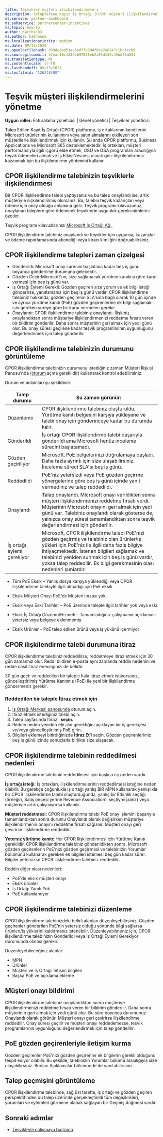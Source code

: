 ```yaml
---
title: Teşvikler müşteri ilişkilendirmeleri
description: TalepTelene Kayıt İş Ortağı (CPOR) müşteri ilişkilendirmelerini yönetmek için önemli süreçleri ve zaman çizelgelerini anlama.
ms.service: partner-dashboard
ms.subservice: partnercenter-incentives
ms.topic: how-to
author: Karthic83
ms.author: kashanum
ms.localizationpriority: medium
ms.date: 09/11/2020
ms.openlocfilehash: d99de8ed53ae6ed7fa094f6da7a8947c1bcfccb9
ms.sourcegitcommit: 37eac16c4339cb97831eb2a86d156c45bdf6a531
ms.translationtype: MT
ms.contentlocale: tr-TR
ms.lasthandoff: 09/13/2021
ms.locfileid: "126248500"
---
```

# <a name="manage-incentives-customer-associations"></a>Teşvik müşteri ilişkilendirmelerini yönetme

**Uygun roller:** Faturalama yöneticisi | Genel yönetici | Teşvikler yöneticisi

Talep Edilen Kayıt İş Ortağı (CPOR) platformu, iş ortaklarının kendilerini Microsoft ürünlerinin kullanımını veya satın almalarını etkileyen son müşterilerle ilişkilendirmek için kullanılır. Şu anda CPOR platformu, Business Applications ve Microsoft 365 desteklemektedir. İş ortakları, müşteri performansıyla ilgili içgörü elde etmek, OSU ve OSA programları aracılığıyla teşvik ödemeleri almak ve İş EtkisiNesnesi olarak gelir ilişkilendirmesi kazanmak için bu ilişkilendirme yöntemini kullanır.  

## <a name="how-your-cpor-association-claim-relates-to-incentives"></a>CPOR ilişkilendirme talebinizin teşviklerle ilişkilendirmesi

Bir CPOR ilişkilendirme talebi yaptıysanız ve bu talep onaylandı ise, artık müşteriyle ilişkilendirilmiş olursanız. Bu, talebin teşvik kazançları veya ödeme için onay olduğu anlamına gelir. Teşvik programı kılavuzunuz, onaylanan taleplere göre ödenecek teşviklerin uygunluk gereksinimlerini özetler.

Teşvik programı kılavuzlarınızı [Microsoft İş Ortağı Ağı.](https://aka.ms/partnerincentives)

CPOR ilişkilendirme talebiniz onaylandı ve teşvikler için uygunsa, kazançlar ve ödeme raporlamasında aboneliği veya kiracı kimliğini doğruabilirsiniz. 

## <a name="cpor-association-claims-timeline"></a>CPOR ilişkilendirme talepleri zaman çizelgesi

- Gönderildi: Microsoft onay sürecini başlatana kadar beş iş günü boyunca gönderilme durumuna gelecektir.
- Gözden Geçir:Microsoft'un, size sağlanacak yürütme kanıtına göre karar vermesi için beş iş günü var.
- İş Ortağı Eylemi Gerekli: Gözden geçiren size yorum ve ek bilgi isteği gönderirse, yanıtlamanız için beş iş günü vardır. CPOR ilişkilendirme talebiniz hakkında, gözden geçirenin SLA'sına bağlı olarak 10 gün içinde ve ayrıca yürütme kanıtı (PoE) gözden geçirenlerine ek bilgi sağlamak için gereken süreye göre bir karar vermeleri gerekir.
- Onaylandı: CPOR ilişkilendirme talebiniz onaylandı. İlişkiniz onaylandıktan sonra müşteriye ilişkilendirmenizi reddetme fırsatı veren bir bildirim gönderilir. Daha sonra müşterinin geri almak için yedi günü olur. Bu onay süresi geçilene kadar teşvik programlarının uygunluğunu değerlendirmek için talep gönderilir.

## <a name="view-the-status-of-your-cpor-association-claim"></a>CPOR ilişkilendirme talebinizin durumunu görüntüleme

CPOR ilişkilendirme talebinizin durumunu istediğiniz zaman Müşteri İlişkisi Panosu'nda [(oturum](https://partner.microsoft.com/dashboard/incentives/claims/associations) açma gereklidir) kullanarak kontrol edebilirsiniz.

Durum ve anlamları şu şekildedir:

| Talep durumu | Şu zaman görünür: |
| ------ | ----------- | 
|  Düzenleme  | CPOR ilişkilendirme talebiniz oluşturuldu. Yürütme kanıtı belgesini karşıya yükleyene ve talebi onay için gönderinceye kadar bu durumda kalır.   |
|  Gönderildi  | İş ortağı CPOR ilişkilendirme talebi başarıyla gönderildi ama Microsoft henüz inceleme sürecini başlatamadı.   |
|  Gözden geçiriliyor  | Microsoft, PoE belgelerinizi doğrulamaya başladı. Daha fazla ayrıntı için size ulaşabilirsiniz. İnceleme süreci SLA'sı beş iş günü.  |
|  Reddedildi  | PoE'niz yetersizdi veya PoE gözden geçirme yönergelerine göre beş iş günü içinde yanıt vermediniz ve talep reddedildi.   |
|  Onaylandı  | Talep onaylandı. Microsoft onayı verildikten sonra müşteri ilişkilendirmenizi reddetme fırsatı verdi. Müşterinin Microsoft onayını geri almak için yedi günü var. Talebiniz onaylandı olarak gösterse de, yalnızca onay süresi tamamlandıktan sonra teşvik değerlendirmesi için gönderilir.   |
|  İş ortağı eylemi gerekiyor  | Microsoft, CPOR ilişkilendirme talebi PoE'nizi gözden geçirmiş ve talebiniz olan ürünler/iş yükleri için PoE'niz ile ilgili daha fazla bilgiye ihtiyaçmektedir. İstenen bilgileri sağlamak ve talebinizi yeniden sunmak için beş iş günü vardır, yoksa talep reddedilir. Ek bilgi gerekmesinin olası nedenleri şunlardır:

- Tüm PoE Eksik – Yanlış dosya karşıya yüklendiği veya CPOR ilişkilendirme talebiyle ilgili olmadığı için PoE eksik

- Eksik Müşteri Onayı PoE'de Müşteri imzası yok

- Eksik veya Eski Tarihler – PoE üzerinde taleple ilgili tarihler yok veya eski

- Eksik İş Ortağı Çözümü/Hizmeti – Tamamladığınız çalışmanın açıklaması yetersiz veya belgeye eklenmemiş

- Eksik Ürünler - PoE talep edilen ürünü veya iş yükünü içermiyor 

## <a name="dispute-the-status-of-a-cpor-association-claim"></a>CPOR ilişkilendirme talebi durumuna itiraz

CPOR ilişkilendirme talebiniz reddedilirse, reddetmeye itiraz etmek için 30 gün zamannız olur. Reddi bildiren e-posta aynı zamanda reddin nedenini ve redde nasıl itiraz edeceğinizi de belirtir.  

30 gün geçti ve reddedilen bir taleple hala itiraz etmek istiyorsanız, güncelleştirilmiş Yürütme Kanıtınız (PoE) ile yeni bir ilişkilendirme göndermeniz gerekir. 

### <a name="to-dispute-a-rejected-claim"></a>Reddedilen bir taleple İtiraz etmek için

1. [İş Ortağı Merkezi panosunda](https://partner.microsoft.com/dashboard/) oturum açın.
2. İtiraz etmek istediğiniz talebi açın.
3. Talep sayfasında İtiraz'ı **seçin.**
4. Reddin neden yeniden ele alın gerektiğini açıklayan bir iş gerekçesi ve/veya güncelleştirilmiş PoE girin.
5. Bilgileri eklemeyi bitirdiğinizde **İtiraz Et**’i seçin. Gözden geçirenlerimiz beş iş günü içinde sonuçlarla birlikte size ulaşacak.

## <a name="reasons-a-cpor-association-claim-is-rejected"></a>CPOR ilişkilendirme talebinin reddedilmesi nedenleri

CPOR ilişkilendirme talebinin reddedilmesi için başlıca üç neden vardır.

**İş ortağı isteği:** İş ortakları, ilişkilendirmelerinin reddedilmesi isteğine neden olabilir. Bu gerekçe çoğunlukla iş ortağı yanlış BIR MPN kullanarak yanlışlıkla bir CPOR ilişkilendirme talebi oluşturduğunda, yanlış bir Etkinlik seçtiği (örneğin, Satış öncesi yerine Revenue Association'ı seçtiymişsiniz) veya müşteriyle artık çalışmıyorsa kullanılır.

**Müşteri reddetmesi:** CPOR ilişkilendirme talebi PoE onay işlemini başarıyla tamamlandıktan sonra durumu Onaylandı olarak değişirken müşteriye ilişkilendirmenin onayını reddetme fırsatı sağlanır. Müşteri onayı geri çevirirse ilişkilendirme reddedilir.

**Yetersiz yürütme kanıtı:** Her CPOR ilişkilendirmesi için Yürütme Kanıtı gereklidir. CPOR ilişkilendirme talebiniz gönderildikten sonra, Microsoft gözden geçirenlerin PoE'nizi gözden geçirmesi ve talebinizin Yorumlar bölümünü kullanarak gereken ek bilgileri istemesi beş gün kadar sürer. Bilgiler yetersizse CPOR ilişkilendirme talebiniz reddedilir.

Reddin diğer olası nedenleri:

- PoE'de eksik müşteri onayı
- Eksik ürünler
- İş Ortağı Yanıtı Yok
- PoE kullanılamıyor

## <a name="edit-your-cpor-association-claim"></a>CPOR ilişkilendirme talebinizi düzenleme

CPOR ilişkilendirme talebinizdeki belirli alanları düzenleyebilirsiniz. Gözden geçirenler gönderilen PoE’nin yetersiz olduğu yönünde bilgi sağlarsa ürünleri/iş yüklerini kaldırmanız istenebilir. Düzenleyebilmeniz için, CPOR ilişkilendirme talebinizin Gönderildi veya İş Ortağı Eylemi Gerekiyor durumunda olması gerekir.

Düzenleyebileceğiniz alanlar:

- MPN
- Ürünler
- Müşteri ve İş Ortağı iletişim bilgileri
- Başka PoE ve açıklama ekleme

## <a name="customer-consent-notification"></a>Müşteri onayı bildirimi

CPOR ilişkilendirme talebiniz onaylandıktan sonra müşteriye ilişkilendirmenizi reddetme fırsatı veren bir bildirim gönderilir. Daha sonra müşterinin geri almak için yedi günü olur. Bu süre boyunca durumunuz Onaylandı olarak görünür. Müşteri onayı geri çevirirse ilişkilendirme reddedilir. Onay süresi geçilir ve müşteri onayı reddedemezse, teşvik programlarının uygunluğunu değerlendirmek için talep gönderilir.

## <a name="how-to-communicate-with-poe-reviewers"></a>PoE gözden geçirenleriyle iletişim kurma

Gözden geçirenler PoE'nizi gözden geçirenler ek bilgilerin gerekli olduğunu tespit ediyor olabilir. Bu şekilde, talebinizin Yorumlar bölümü aracılığıyla size ulaşabilirsiniz. Bunları Açıklamalar bölümünde de yanıtabilirsiniz.

## <a name="view-claim-history"></a>Talep geçmişini görüntüleme

CPOR ilişkilendirme talebinde, sağ üst tarafta, iş  ortağı ve gözden geçiren perspektifinden bu talep üzerinde gerçekleştirildi tüm değişiklikleri, yorumları ve eylemleri görmene olanak sağlayan bir Geçmiş düğmesi vardır.

## <a name="next-steps"></a>Sonraki adımlar

- [Teşviklerle çalışmaya başlama](incentives-get-started-intro.md)